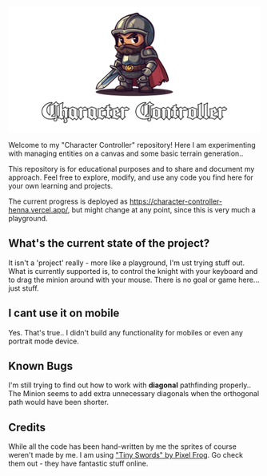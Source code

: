 ![Controller](assets/title.png)

Welcome to my "Character Controller" repository! Here I am experimenting with managing entities on a canvas and some
basic terrain generation..

This repository is for educational purposes and to share and document my approach.
Feel free to explore, modify, and use any code you find here for your own learning and
projects.

The current progress is deployed as https://character-controller-henna.vercel.app/, but might change at any point,
since this is very much a playground.

## What's the current state of the project?

It isn't a 'project' really - more like a playground, I'm ust trying stuff out.
What is currently supported is, to control the knight with your keyboard and to drag the minion around with your mouse.
There is no goal or game here... just stuff.

## I cant use it on mobile

Yes. That's true.. I didn't build any functionality for mobiles or even any portrait mode device.

## Known Bugs

I'm still trying to find out how to work with __diagonal__ pathfinding properly.. The Minion seems to add extra
unnecessary
diagonals when the orthogonal path would have been shorter.

## Credits

While all the code has been hand-written by me the sprites of course weren't made by me. I am
using ["Tiny Swords" by Pixel Frog](https://pixelfrog-assets.itch.io/tiny-swords). Go check them out - they have
fantastic stuff online.
